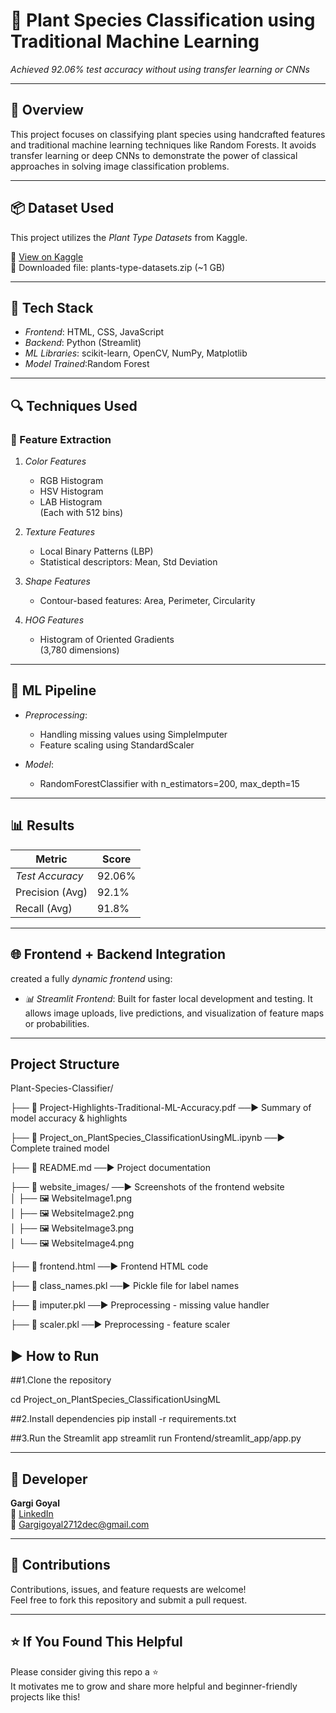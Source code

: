 # 🌿 Plant Species Classification using Traditional Machine Learning

*Achieved 92.06% test accuracy without using transfer learning or CNNs*

---

## 🚀 Overview

This project focuses on classifying plant species using handcrafted features and traditional machine learning techniques like Random Forests. It avoids transfer learning or deep CNNs to demonstrate the power of classical approaches in solving image classification problems.

---
## 📦 Dataset Used
This project utilizes the *Plant Type Datasets* from Kaggle.

🔗 [View on Kaggle](https://www.kaggle.com/datasets/yudhaislamisulistya/plants-type-datasets)  
  📁 Downloaded file: plants-type-datasets.zip (~1 GB)

---
## 🔧 Tech Stack

- *Frontend*: HTML, CSS, JavaScript
- *Backend*: Python (Streamlit)
- *ML Libraries*: scikit-learn, OpenCV, NumPy, Matplotlib
- *Model Trained*:Random Forest

---

## 🔍 Techniques Used

### 🎨 Feature Extraction

1. *Color Features*
   - RGB Histogram
   - HSV Histogram
   - LAB Histogram  
   (Each with 512 bins)

2. *Texture Features*
   - Local Binary Patterns (LBP)
   - Statistical descriptors: Mean, Std Deviation

3. *Shape Features*
   - Contour-based features: Area, Perimeter, Circularity

4. *HOG Features*
   - Histogram of Oriented Gradients  
   (3,780 dimensions)

---

## 🧠 ML Pipeline

- *Preprocessing*:
  - Handling missing values using SimpleImputer
  - Feature scaling using StandardScaler

- *Model*:  
  - RandomForestClassifier with n_estimators=200, max_depth=15

---

## 📊 Results

| Metric            | Score     |
|-------------------|-----------|
| *Test Accuracy* | 92.06%    |
| Precision (Avg)   | 92.1%     |
| Recall (Avg)      | 91.8%     |

---

## 🌐 Frontend + Backend Integration

created a fully *dynamic frontend* using:
- *📊 Streamlit Frontend*: Built for faster local development and testing. It allows image uploads, live predictions, and visualization of feature maps or probabilities.

---


## Project Structure

Plant-Species-Classifier/

├── 📄 Project-Highlights-Traditional-ML-Accuracy.pdf         ──▶  Summary of model accuracy & highlights  

├── 📄 Project_on_PlantSpecies_ClassificationUsingML.ipynb      ──▶  Complete trained model 

├── 📄 README.md                                              ──▶  Project documentation  

├── 📁 website_images/                                        ──▶  Screenshots of the frontend website  
│   ├── 🖼️ WebsiteImage1.png                                
│   ├── 🖼️ WebsiteImage2.png                                
│   ├── 🖼️ WebsiteImage3.png                                
│   └── 🖼️ WebsiteImage4.png                       

├── 📄 frontend.html                                          ──▶  Frontend HTML code  

├── 📄 class_names.pkl                                        ──▶  Pickle file for label names  

├── 📄 imputer.pkl                                            ──▶  Preprocessing - missing value handler  

├── 📄 scaler.pkl                                             ──▶  Preprocessing - feature scaler  


## ▶ How to Run

##1.Clone the repository

cd Project_on_PlantSpecies_ClassificationUsingML

##2.Install dependencies
pip install -r requirements.txt

##3.Run the Streamlit app
streamlit run Frontend/streamlit_app/app.py

---

## 🙋 Developer

**Gargi Goyal**  
🔗 [LinkedIn](https://www.linkedin.com/in/gargi-goyal-047888249/)  
📧 [Gargigoyal2712dec@gmail.com](mailto:Gargigoyal2712dec@gmail.com)

---

## 🤝 Contributions

Contributions, issues, and feature requests are welcome!  
Feel free to fork this repository and submit a pull request.

---

## ⭐ If You Found This Helpful

Please consider giving this repo a ⭐  
It motivates me to grow and share more helpful and beginner-friendly projects like this!

